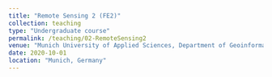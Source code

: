 ```yaml
---
title: "Remote Sensing 2 (FE2)"
collection: teaching
type: "Undergraduate course"
permalink: /teaching/02-RemoteSensing2
venue: "Munich University of Applied Sciences, Department of Geoinformatics"
date: 2020-10-01
location: "Munich, Germany" 
---
```



